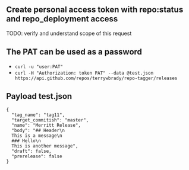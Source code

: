 ## Create personal access token with repo:status and repo_deployment access
TODO: verify and understand scope of this request

## The PAT can be used as a password
- `curl -u "user:PAT"`
- `curl -H "Authorization: token PAT" --data @test.json https://api.github.com/repos/terrywbrady/repo-tagger/releases`

## Payload test.json
```
{
  "tag_name": "tag11",
  "target_commitish": "master",
  "name": "Merritt Release",
  "body": "## Header\n
  This is a message\n
  ### Hello\n
  This is another message",
  "draft": false,
  "prerelease": false
}
```

